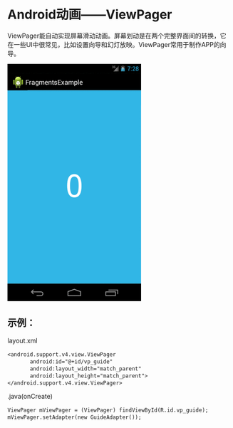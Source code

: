 # Android动画——ViewPager

ViewPager能自动实现屏幕滑动动画。屏幕划动是在两个完整界面间的转换，它在一些UI中很常见，比如设置向导和幻灯放映。ViewPager常用于制作APP的向导。

 ![ViewPager](ViewPager.gif)

## 示例：

layout.xml

 ```
<android.support.v4.view.ViewPager
        android:id="@+id/vp_guide"
        android:layout_width="match_parent"
        android:layout_height="match_parent"></android.support.v4.view.ViewPager>
 ```

.java(onCreate)

```
ViewPager mViewPager = (ViewPager) findViewById(R.id.vp_guide);
mViewPager.setAdapter(new GuideAdapter());
```



